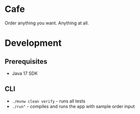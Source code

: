 # Cafe
Order anything you want. Anything at all.

# Development
## Prerequisites
- Java 17 SDK

## CLI
- `./mvnw clean verify` - runs all tests
- `./run"` - compiles and runs the app with sample order input